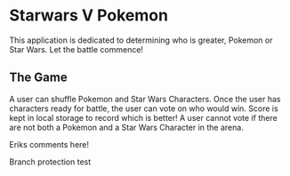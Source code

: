 # Starwars V Pokemon

This application is dedicated to determining who is greater, Pokemon or Star Wars. Let the battle commence!

## The Game

A user can shuffle Pokemon and Star Wars Characters. Once the user has characters ready for battle, the user can vote on who would win. Score is kept in local storage to record which is better! A user cannot vote if there are not both a Pokemon and a Star Wars Character in the arena.

Eriks comments here!

Branch protection test
